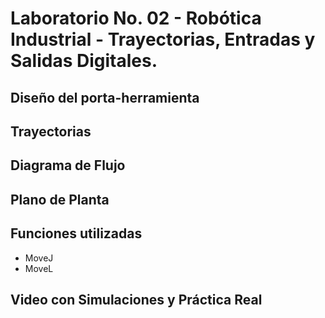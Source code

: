 # Laboratorio No. 02 - Robótica Industrial - Trayectorias, Entradas y Salidas Digitales.

## Diseño del porta-herramienta

## Trayectorias

## Diagrama de Flujo

## Plano de Planta

## Funciones utilizadas
* MoveJ
* MoveL


## Video con Simulaciones y Práctica Real
